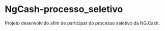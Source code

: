 # NgCash-processo_seletivo
Projeto desenvolvido afim de participar do processo seletivo da NG.Cash.
